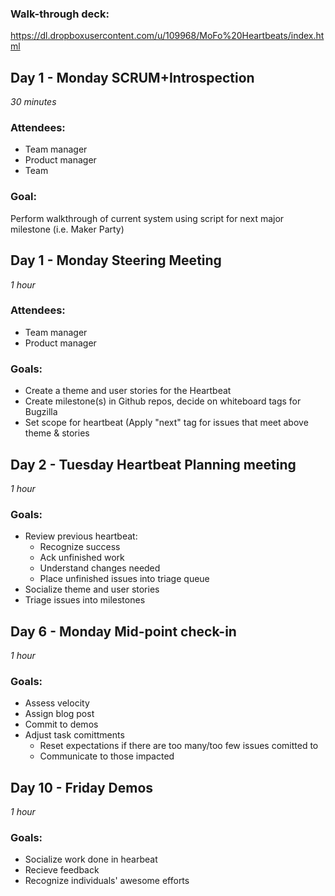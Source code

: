 ### Walk-through deck:

https://dl.dropboxusercontent.com/u/109968/MoFo%20Heartbeats/index.html


## Day 1 - Monday SCRUM+Introspection


_30 minutes_

### Attendees:

* Team manager
* Product manager
* Team

### Goal:

Perform walkthrough of current system using script for next major milestone (i.e. Maker Party)

## Day 1 - Monday Steering Meeting


_1 hour_

### Attendees:

* Team manager
* Product manager


### Goals:

* Create a theme and user stories for the Heartbeat
* Create milestone(s) in Github repos, decide on whiteboard tags for Bugzilla
* Set scope for heartbeat (Apply "next" tag for issues that meet above theme & stories

## Day 2 - Tuesday Heartbeat Planning meeting


_1 hour_

### Goals:

* Review previous heartbeat:
  * Recognize success
  * Ack unfinished work
  * Understand changes needed
  * Place unfinished issues into triage queue
* Socialize theme and user stories
* Triage issues into milestones

## Day 6 - Monday Mid-point check-in

_1 hour_

### Goals:

* Assess velocity
* Assign blog post
* Commit to demos
* Adjust task comittments
  * Reset expectations if there are too many/too few issues comitted to
  * Communicate to those impacted

## Day 10 - Friday Demos

_1 hour_

### Goals:

* Socialize work done in hearbeat
* Recieve feedback
* Recognize individuals' awesome efforts

